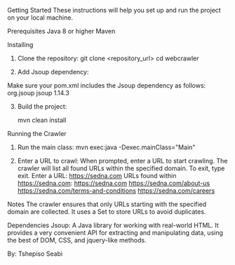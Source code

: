 Getting Started
These instructions will help you set up and run the project on your local machine.

Prerequisites
Java 8 or higher
Maven

Installing
1. Clone the repository:
   git clone <repository_url>
   cd webcrawler

2. Add Jsoup dependency:

Make sure your pom.xml includes the Jsoup dependency as follows:
<dependencies>
    <dependency>
        <groupId>org.jsoup</groupId>
        <artifactId>jsoup</artifactId>
        <version>1.14.3</version>
    </dependency>
</dependencies>

3. Build the project:

   mvn clean install

Running the Crawler

1. Run the main class:
   mvn exec:java -Dexec.mainClass="Main"

2. Enter a URL to crawl:
   When prompted, enter a URL to start crawling. The crawler will list all found URLs within the specified domain. To exit, type exit.
   Enter a URL: https://sedna.com
   URLs found within https://sedna.com:
   https://sedna.com
   https://sedna.com/about-us
   https://sedna.com/terms-and-conditions
   https://sedna.com/careers

   
Notes
The crawler ensures that only URLs starting with the specified domain are collected.
It uses a Set to store URLs to avoid duplicates.

Dependencies
Jsoup: A Java library for working with real-world HTML. It provides a very convenient API for extracting and manipulating data, using the best of DOM, CSS, and jquery-like methods.

By: Tshepiso Seabi
